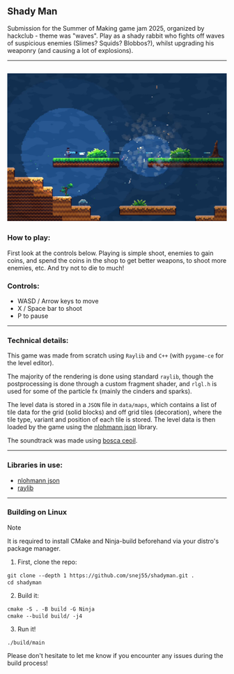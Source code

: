 ## Shady Man

Submission for the Summer of Making game jam 2025, organized by hackclub - theme was "waves". Play as a shady rabbit who fights off waves of suspicious enemies (Slimes? Squids? Blobbos?), whilst upgrading his weaponry (and causing a lot of explosions).

---
![screenshot](https://github.com/snej55/shadyman/blob/main/media/Screenshot_20250720_224735.png)
---

### How to play:

First look at the controls below. Playing is simple shoot, enemies to gain coins, and spend the coins in the shop to get better weapons, to shoot more enemies, etc. And try not to die to much!

### Controls:

 - WASD / Arrow keys to move
 - X / Space bar to shoot
 - P to pause

---

### Technical details:

This game was made from scratch using `Raylib` and `C++` (with `pygame-ce` for the level editor).

The majority of the rendering is done using standard `raylib`, though the postprocessing is done through a custom fragment shader, and `rlgl.h` is used for some of the particle fx (mainly the cinders and sparks).

The level data is stored in a `JSON` file in `data/maps`, which contains a list of tile data for the grid (solid blocks) and off grid tiles (decoration), where the tile type, variant and position of each tile is stored. The level data is then loaded by the game using the [nlohmann json](https://github.com/nlohmann/json) library. 

The soundtrack was made using [bosca ceoil](https://yurisizov.itch.io/boscaceoil-blue).

---

### Libraries in use:

 - [nlohmann json](https://github.com/nlohmann/json)
 - [raylib](https://github.com/raysan5/raylib)

---

### Building on Linux

> [!NOTE]  
> It is required to install CMake and Ninja-build beforehand via your distro's package manager.

1. First, clone the repo:

```
git clone --depth 1 https://github.com/snej55/shadyman.git .
cd shadyman
```

2. Build it:

```
cmake -S . -B build -G Ninja
cmake --build build/ -j4
```

3. Run it!
```
./build/main
```

Please don't hesitate to let me know if you encounter any issues during the build process!
